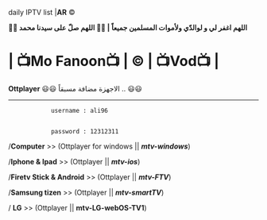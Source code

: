 daily IPTV list  |**AR** ©️

**🤲🤲 اللهم اغفر لي و لوالدّي ولأموات المسلمين جميعاً | 🤲🤲 اللهم صلّ على سيدنا محمد**


# | 📺Mo Fanoon📺 | ©️ | 📺Vod📺 |


**Ottplayer** 😃😃 الاجهزة مضافة مسبقاً .. 😃😃
<hr>

                username : ali96


                password : 12312311

/**Computer** >>               (Ottplayer for windows || ***mtv-windows***)  

/**Iphone & Ipad** >>          (Ottplayer || ***mtv-ios***) 

/**Firetv Stick & Android** >> (Ottplayer || ***mtv-FTV***)  

/**Samsung tizen** >>          (Ottplayer || ***mtv-smartTV***)
 
/ **LG**   >>                  (Ottplayer || **mtv-LG-webOS-TV1**)
